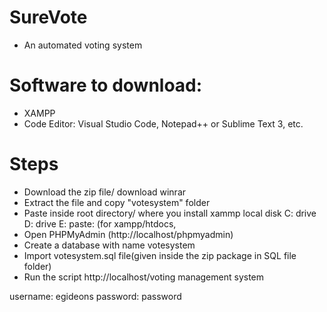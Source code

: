 # SureVote

- An automated voting system

# Software to download:

- XAMPP
- Code Editor: Visual Studio Code, Notepad++ or Sublime Text 3, etc.

# Steps

- Download the zip file/ download winrar
- Extract the file and copy "votesystem" folder
- Paste inside root directory/ where you install xammp local disk C: drive D: drive E: paste: (for xampp/htdocs,
- Open PHPMyAdmin (http://localhost/phpmyadmin)
- Create a database with name votesystem
- Import votesystem.sql file(given inside the zip package in SQL file folder)
- Run the script http://localhost/voting management system

username: egideons
password: password
